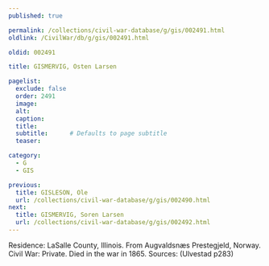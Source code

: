 ```yaml
---
published: true

permalink: /collections/civil-war-database/g/gis/002491.html
oldlink: /CivilWar/db/g/gis/002491.html

oldid: 002491

title: GISMERVIG, Osten Larsen

pagelist:
  exclude: false
  order: 2491
  image: 
  alt:
  caption:
  title:
  subtitle:      # Defaults to page subtitle
  teaser:

category: 
  - G 
  - GIS

previous:
  title: GISLESON, Ole
  url: /collections/civil-war-database/g/gis/002490.html  
next:
  title: GISMERVIG, Soren Larsen
  url: /collections/civil-war-database/g/gis/002492.html   
---
```

Residence: LaSalle County, Illinois. From Augvaldsn&aelig;s Prestegjeld, Norway. Civil War: Private. Died in the war in 1865. Sources: (Ulvestad p283)
